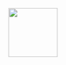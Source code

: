 <div id="header" align="center">
  <img src="https://giphy.com/embed/xHwDPt2kFONpKI8Rfw/giphy.gif" width="100"/>
</div>
